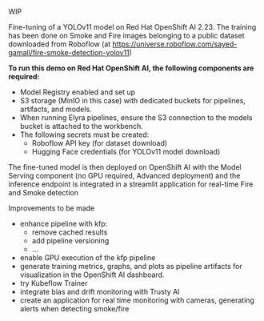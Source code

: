 WIP

Fine-tuning of a YOLOv11 model on Red Hat OpenShift AI 2.23. The training has been done on Smoke and Fire images belonging to a public dataset downloaded from Roboflow (at https://universe.roboflow.com/sayed-gamall/fire-smoke-detection-yolov11) 


**To run this demo on Red Hat OpenShift AI, the following components are required:**
- Model Registry enabled and set up
- S3 storage (MinIO in this case) with dedicated buckets for pipelines, artifacts, and models.
- When running Elyra pipelines, ensure the S3 connection to the models bucket is attached to the workbench.
- The following secrets must be created:
  - Roboflow API key (for dataset download)
  - Hugging Face credentials (for YOLOv11 model download)



The fine-tuned model is then deployed on OpenShift AI with the Model Serving component (no GPU required, Advanced deployment) and the inference endpoint is integrated in a streamlit application for real-time Fire and Smoke detection




Improvements to be made 
- enhance pipeline with kfp:
  - remove cached results
  - add pipeline versioning
  - ...
- enable GPU execution of the kfp pipeline
- generate training metrics, graphs, and plots as pipeline artifacts for visualization in the OpenShift AI dashboard.
- try Kubeflow Trainer
- integrate bias and drift monitoring with Trusty AI
- create an application for real time monitoring with cameras, generating alerts when detecting smoke/fire 

